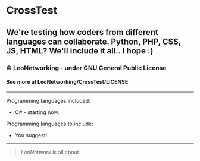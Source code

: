 # CrossTest
We're testing how coders from different languages can collaborate. Python, PHP, CSS, JS, HTML? We'll include it all.. I hope :)
--------
### © LeoNetworking - under GNU General Public License
#### See more at LeoNetworking/CrossTest/LICENSE
--------
Programming languages included:
- C# - starting now.

Programming languages to include:
- You suggest!
--------
> *LeoNetwork* is all about 
